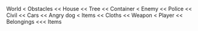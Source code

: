 World
  < Obstacles
    << House
    << Tree
    << Container
  < Enemy
    << Police
    << Civil
    << Cars
    << Angry dog
  < Items
    << Cloths
    << Weapon
  < Player
    << Belongings
      <<< Items
  
